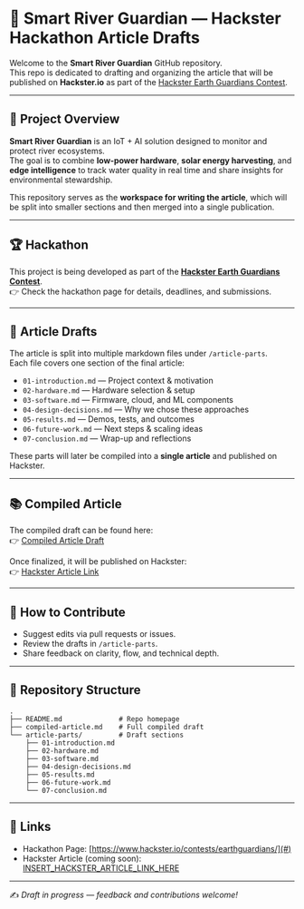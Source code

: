 # 🌊 Smart River Guardian — Hackster Hackathon Article Drafts

Welcome to the **Smart River Guardian** GitHub repository.  
This repo is dedicated to drafting and organizing the article that will be published on **Hackster.io** as part of the [Hackster Earth Guardians Contest](https://www.hackster.io/contests/earthguardians/).

---

## 📖 Project Overview
**Smart River Guardian** is an IoT + AI solution designed to monitor and protect river ecosystems.  
The goal is to combine **low-power hardware**, **solar energy harvesting**, and **edge intelligence** to track water quality in real time and share insights for environmental stewardship.  

This repository serves as the **workspace for writing the article**, which will be split into smaller sections and then merged into a single publication.

---

## 🏆 Hackathon
This project is being developed as part of the **[Hackster Earth Guardians Contest](https://www.hackster.io/contests/earthguardians/)**.  
👉 Check the hackathon page for details, deadlines, and submissions.

---

## 📝 Article Drafts
The article is split into multiple markdown files under `/article-parts`.  
Each file covers one section of the final article:

- `01-introduction.md` — Project context & motivation  
- `02-hardware.md` — Hardware selection & setup  
- `03-software.md` — Firmware, cloud, and ML components  
- `04-design-decisions.md` — Why we chose these approaches  
- `05-results.md` — Demos, tests, and outcomes  
- `06-future-work.md` — Next steps & scaling ideas  
- `07-conclusion.md` — Wrap-up and reflections  

These parts will later be compiled into a **single article** and published on Hackster.

---

## 📚 Compiled Article
The compiled draft can be found here:  
👉 [Compiled Article Draft](./compiled-article.md)  

Once finalized, it will be published on Hackster:  
👉 [Hackster Article Link](#TO_BE_INSERTED_HACKSTER_ARTICLE_LINK_HERE)

---

## 🚀 How to Contribute
- Suggest edits via pull requests or issues.  
- Review the drafts in `/article-parts`.  
- Share feedback on clarity, flow, and technical depth.  

---

## 📌 Repository Structure
```
.
├── README.md              # Repo homepage
├── compiled-article.md    # Full compiled draft
└── article-parts/         # Draft sections
    ├── 01-introduction.md
    ├── 02-hardware.md
    ├── 03-software.md
    ├── 04-design-decisions.md
    ├── 05-results.md
    ├── 06-future-work.md
    └── 07-conclusion.md
```

---

## 🔗 Links
- Hackathon Page: [https://www.hackster.io/contests/earthguardians/](#)  
- Hackster Article (coming soon): [INSERT_HACKSTER_ARTICLE_LINK_HERE](#)  

---

✍️ *Draft in progress — feedback and contributions welcome!*
